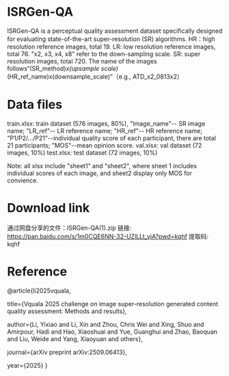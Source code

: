 # ISRGen-QA
ISRGen-QA is a perceptual quality assessment dataset specifically designed for evaluating state-of-the-art super-resolution (SR) algorithms. 
HR：high resolution reference images, total 19.
LR: low resolution reference images, total 76. "x2, x3, x4, x8" refer to the down-sampling scale.
SR: super resolution images, total 720.  The name of the images follows“(SR_method)_x(upsample scale)_(HR_ref_name)x(downsample_scale)”（e.g., ATD_x2_0813x2）

# Data files
train.xlsx: train dataset (576 images, 80%), "Image_name"-- SR image name; "LR_ref"-- LR reference name; "HR_ref"-- HR reference name; "P1/P2/.../P21"--individual quality score of each participant, there are total 21 participants; "MOS"--mean opinion score.
val.xlsx: val dataset (72 images, 10%)
test.xlsx: test dataset (72 images, 10%)

Note: all xlsx include "sheet1" and "sheet2", where sheet 1 includes individual scores of each image, and sheet2 display only MOS for convience.

# Download link
通过网盘分享的文件：ISRGen-QA(1).zip
链接: https://pan.baidu.com/s/1m0CQE6NN-32-UZlLLt_yjA?pwd=kqhf 提取码: kqhf 

# Reference

@article{li2025vquala,

  title={Vquala 2025 challenge on image super-resolution generated content quality assessment: Methods and results},
  
  author={Li, Yixiao and Li, Xin and Zhou, Chris Wei and Xing, Shuo and Amirpour, Hadi and Hao, Xiaoshuai and Yue, Guanghui and Zhao, Baoquan and Liu, Weide and Yang, Xiaoyuan and others},
  
  journal={arXiv preprint arXiv:2509.06413},
  
  year={2025}
}

